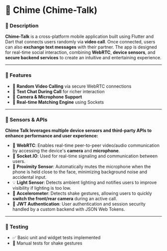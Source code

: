 # 📱 Chime (Chime-Talk)

### 📝 Description
**Chime-Talk** is a cross-platform mobile application built using Flutter and Dart that connects users randomly via **video call**. Once connected, users can also **exchange text messages** with their partner. The app is designed for real-time social interaction, combining **WebRTC**, **device sensors**, and **secure backend services** to create an intuitive and entertaining experience.

---

### 🚀 Features

- 🔄 **Random Video Calling** via secure WebRTC connections
- 💬 **Text Chat During Call** for richer interaction
- 🎥 **Camera & Microphone Support**
- 🤝 **Real-time Matching Engine** using Sockets

---

### 📡 Sensors & APIs

**Chime Talk leverages multiple device sensors and third-party APIs to enhance performance and user experience:**

- 🎥 **WebRTC**: Enables real-time peer-to-peer video/audio communication by accessing the device's **camera** and **microphone**.
- 📶 **Socket.IO**: Used for real-time signaling and communication between users.
- 📍 **Proximity Sensor**: Automatically mutes the microphone when the phone is held close to the face, minimizing background noise and accidental input.
- 💡 **Light Sensor**: Detects ambient lighting and notifies users to improve visibility if lighting is too low.
- 📳 **Accelerometer**: Detects shake gestures, allowing users to quickly **switch the front/rear camera** during an active call.
- 🔐 **JWT Authentication**: User authentication and session security handled by a custom backend with JSON Web Tokens.

---

### 🧪 Testing

- ✅ Basic unit and widget tests implemented
- 🧪 Manual tests for shake gestures



